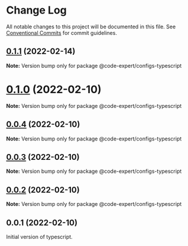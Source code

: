 # Change Log

All notable changes to this project will be documented in this file.
See [Conventional Commits](https://conventionalcommits.org) for commit guidelines.

## [0.1.1](https://github.com/CodeExpertETH/configs/compare/@code-expert/configs-typescript@0.1.0...@code-expert/configs-typescript@0.1.1) (2022-02-14)

**Note:** Version bump only for package @code-expert/configs-typescript





# [0.1.0](https://github.com/CodeExpertETH/configs/compare/@code-expert/configs-typescript@0.0.4...@code-expert/configs-typescript@0.1.0) (2022-02-10)

**Note:** Version bump only for package @code-expert/configs-typescript





## [0.0.4](https://github.com/CodeExpertETH/configs/compare/@code-expert/configs-typescript@0.0.3...@code-expert/configs-typescript@0.0.4) (2022-02-10)

**Note:** Version bump only for package @code-expert/configs-typescript





## [0.0.3](https://github.com/CodeExpertETH/configs/compare/@code-expert/configs-typescript@0.0.2...@code-expert/configs-typescript@0.0.3) (2022-02-10)

**Note:** Version bump only for package @code-expert/configs-typescript





## [0.0.2](https://github.com/CodeExpertETH/configs/compare/@code-expert/configs-typescript@0.1.4...@code-expert/configs-typescript@0.0.2) (2022-02-10)

**Note:** Version bump only for package @code-expert/configs-typescript





## 0.0.1 (2022-02-10)

Initial version of typescript.
